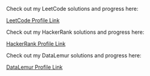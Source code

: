 

Check out my LeetCode solutions and progress here:  

[LeetCode Profile Link](https://leetcode.com/u/pintugiri9807/)


Check out my HackerRank solutions and progress here:

[HackerRank Profile Link](https://www.hackerrank.com/profile/pintugiri9807)


Check out my DataLemur solutions and progress here:


[DataLemur Profile Link](https://datalemur.com/profile)

